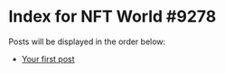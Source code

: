 # Index for NFT World #9278
Posts will be displayed in the order below:

- [Your first post](./001-first.md)

